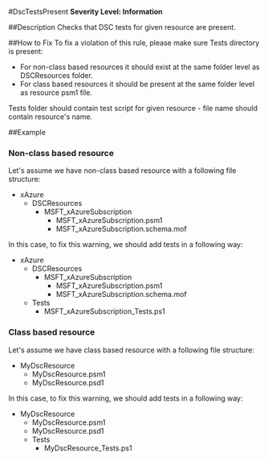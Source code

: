 ﻿#DscTestsPresent
**Severity Level: Information**

##Description
Checks that DSC tests for given resource are present.

##How to Fix
To fix a violation of this rule, please make sure Tests directory is present:
* For non-class based resources it should exist at the same folder level as DSCResources folder.
* For class based resources it should be present at the same folder level as resource psm1 file.

Tests folder should contain test script for given resource - file name should contain resource's name.

##Example
### Non-class based resource
Let's assume we have non-class based resource with a following file structure:
* xAzure
  * DSCResources
    * MSFT_xAzureSubscription
      * MSFT_xAzureSubscription.psm1
      * MSFT_xAzureSubscription.schema.mof

In this case, to fix this warning, we should add tests in a following way:
* xAzure
  * DSCResources
    * MSFT_xAzureSubscription
      * MSFT_xAzureSubscription.psm1
      * MSFT_xAzureSubscription.schema.mof
  * Tests
    * MSFT_xAzureSubscription_Tests.ps1

### Class based resource
Let's assume we have class based resource with a following file structure:
* MyDscResource
    * MyDscResource.psm1
    * MyDscResource.psd1

In this case, to fix this warning, we should add tests in a following way:
* MyDscResource
    * MyDscResource.psm1
    * MyDscResource.psd1
    * Tests
      * MyDscResource_Tests.ps1
